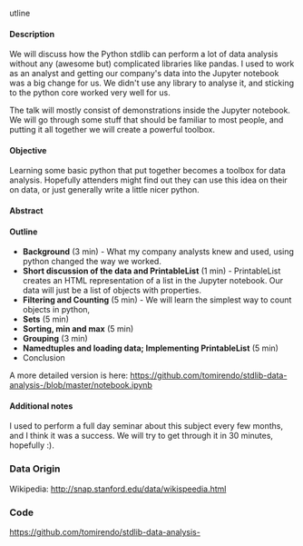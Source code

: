 
utline

#### Description
We will discuss how the Python stdlib can perform a lot of data analysis without any (awesome but) complicated libraries like pandas. I used to work as an analyst and getting our company's data into the Jupyter notebook was a big change for us. We didn't use any library to analyse it, and sticking to the python core worked very well for us. 

The talk will mostly consist of demonstrations inside the Jupyter notebook. We will go through some stuff that should be familiar to most people, and putting it all together we will create a powerful toolbox.

#### Objective
Learning some basic python that put together becomes a toolbox for data analysis. Hopefully attenders might find out they can use this idea on their on data, or just generally write a little nicer python.

#### Abstract


#### Outline
*   **Background** (3 min) - What my company analysts knew and used, using python changed the way we worked.
*   **Short discussion of the data and PrintableList** (1 min) - PrintableList creates an HTML representation of a list in the Jupyter notebook. Our data will just be a list of objects with properties. 
*   **Filtering and Counting** (5 min) - We will learn the simplest way to count objects in python, 
*   **Sets** (5 min)
*   **Sorting, min and max** (5 min)
*   **Grouping** (3 min)
*   **Namedtuples and loading data; Implementing PrintableList** (5 min)
*   Conclusion

A more detailed version is here:
https://github.com/tomirendo/stdlib-data-analysis-/blob/master/notebook.ipynb

#### Additional notes
I used to perform a full day seminar about this subject every few months, and I think it was a success. We will try to get through it in 30 minutes, hopefully :).

### Data Origin
Wikipedia:
http://snap.stanford.edu/data/wikispeedia.html

### Code 
https://github.com/tomirendo/stdlib-data-analysis-


